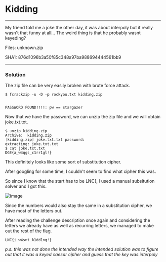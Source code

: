 # Kidding
---

My friend told me a joke the other day, it was about interpoly but it really wasn't that funny at all... The weird thing is that he probably wasnt keyeding?

Files: unknown.zip

SHA1: 876d1096b3a50f85c348a97ba988694444561bb9

---

### Solution

The zip file can be very easily broken with brute force attack.

```
$ fcrackzip -u -D -p rockyou.txt kidding.zip


PASSWORD FOUND!!!!: pw == stargazer
```

Now that we have the password, we can unzip the zip file and we will obtain joke.txt.txt.

```
$ unzip kidding.zip 
Archive:  kidding.zip
[kidding.zip] joke.txt.txt password: 
extracting: joke.txt.txt    
$ cat joke.txt.txt
DGE{a_w4qgs_c1rr1gl!}
```

This definitely looks like some sort of substitution cipher.

After googling for some time, I couldn't seem to find what cipher this was.

So since I know that the start has to be LNC{, I used a manual subsitution solver and I got this.

![image](https://user-images.githubusercontent.com/76640319/111021466-73f4e980-8407-11eb-813c-e631126cab71.png)

Since the numbers would also stay the same in a substitution cipher, we have most of the letters out.

After reading the challenge description once again and considering the letters we already have as well as recurring letters, we managed to make out the rest of the flag.

```
LNC{i_w4snt_k1dd1ng!}
```

_p.s. this was not done the intended way_
_the intended solution was to figure out that it was a keyed caesar cipher and guess that the key was interpoly_
